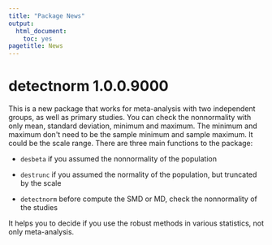 ```yaml
---
title: "Package News"
output:
  html_document:
    toc: yes
pagetitle: News
---
```


# detectnorm 1.0.0.9000

 This is a new package that works for meta-analysis with two independent groups, as well as primary studies. You can check the nonnormality with only mean, standard deviation, minimum and maximum. The minimum and maximum don't need to be the sample minimum and sample maximum. It could be the scale range. There are three main functions to the package:

 - `desbeta` if you assumed the nonnormality of the population

 - `destrunc` if you assumed the normality of the population, but truncated by the scale

 - `detectnorm` before compute the SMD or MD, check the nonnormality of the studies

 It helps you to decide if you use the robust methods in various statistics, not only meta-analysis.
